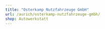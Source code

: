 ```yaml
---
title: "Osterkamp Nutzfahrzeuge GmbH"
url: /aurich/osterkamp-nutzfahrzeuge-gmbh/
shop: Autowerkstatt
---
```

